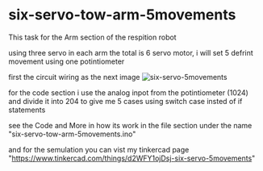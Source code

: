 # six-servo-tow-arm-5movements

This task for the Arm section of the respition robot

using three servo in each arm the total is 6 servo motor, i will set 5 defrint movement using one potintiometer 

first the circuit wiring as the next image 
![six-servo-5movements](https://user-images.githubusercontent.com/86025722/129654098-00591902-a40e-4857-9aff-508a48c06939.png)

for the code section i use the analog inpot from the potintiometer (1024) and divide it into 204 to give me 5 cases using switch case insted of if statements

see the Code and More in how its work in the file section under the name "six-servo-tow-arm-5movements.ino"

and for the semulation you can vist my tinkercad page "https://www.tinkercad.com/things/d2WFY1ojDsj-six-servo-5movements"

